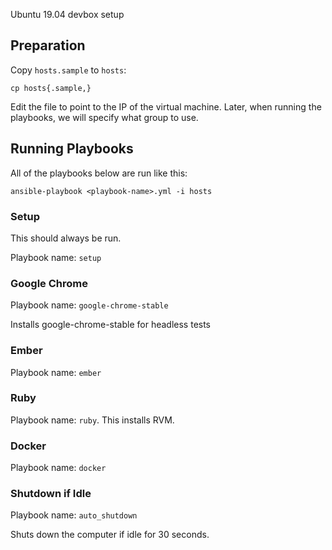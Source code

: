 Ubuntu 19.04 devbox setup

## Preparation

Copy `hosts.sample` to `hosts`:

```
cp hosts{.sample,}
```

Edit the file to point to the IP of the virtual machine. Later, when running the playbooks, we will specify what group to use.

## Running Playbooks

All of the playbooks below are run like this:

```
ansible-playbook <playbook-name>.yml -i hosts
```

### Setup

This should always be run.

Playbook name: `setup`

### Google Chrome

Playbook name: `google-chrome-stable`

Installs google-chrome-stable for headless tests

### Ember

Playbook name: `ember`

### Ruby

Playbook name: `ruby`. This installs RVM.

### Docker

Playbook name: `docker`

### Shutdown if Idle

Playbook name: `auto_shutdown`

Shuts down the computer if idle for 30 seconds.